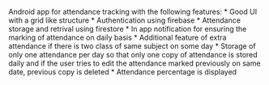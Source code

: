 Android app for attendance tracking with the following features:
     * Good UI with a grid like structure
     * Authentication using firebase
     * Attendance storage and retrival using firestore
     * In app notification for ensuring the marking of attendance on daily basis
     * Additional feature of extra attendance if there is two class of same subject on some day
     * Storage of only one attendance per day so that only one copy of attendance is stored daily and if the user tries to edit the attendance marked previously on same date, previous copy is deleted
     * Attendance percentage is displayed  
